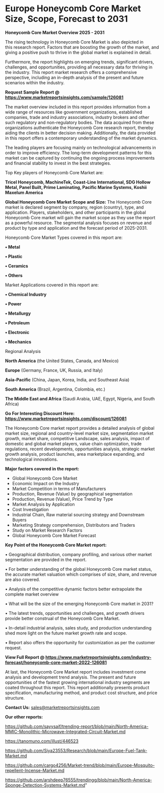 # Europe Honeycomb Core Market Size, Scope, Forecast to 2031

<Strong> Honeycomb Core Market Overview 2025 - 2031</strong>

The rising technology in Honeycomb Core Market is also depicted in this research report. Factors that are boosting the growth of the market, and giving a positive push to thrive in the global market is explained in detail.

Furthermore, the report highlights on emerging trends, significant drivers, challenges, and opportunities, providing all necessary data for thriving in the industry. This report market research offers a comprehensive perspective, including an in-depth analysis of the present and future scenarios within the industry.

<strong>Request Sample Report @ <a href=https://www.marketreportsinsights.com/sample/126081>https://www.marketreportsinsights.com/sample/126081</a></strong>

The market overview included in this report provides information from a wide range of resources like government organizations, established companies, trade and industry associations, industry brokers and other such regulatory and non-regulatory bodies. The data acquired from these organizations authenticate the Honeycomb Core research report, thereby aiding the clients in better decision making. Additionally, the data provided in this report offers a contemporary understanding of the market dynamics.

The leading players are focusing mainly on technological advancements in order to improve efficiency. The long-term development patterns for this market can be captured by continuing the ongoing process improvements and financial stability to invest in the best strategies.

Top Key players of Honeycomb Core Market are:

<strong>Tricel Honeycomb, MachineTek, Coast-Line International, SDG Hollow Metal, Panel Built, Prime Laminating, Pacific Marine Systems, Koshii Maxelum America</strong>

<strong><b>Global Honeycomb Core Market Scope and Size:</b></strong>
The Honeycomb Core market is declared segment by company, region (country), type, and application. Players, stakeholders, and other participants in the global Honeycomb Core market will gain the market scope as they use the report as a powerful resource. The segmental analysis focuses on revenue and product by type and application and the forecast period of 2025-2031.

Honeycomb Core Market Types covered in this report are:

<strong>• Metal

• Plastic

• Ceramics

• Others</strong>

Market Applications covered in this report are:

<strong>• Chemical Industry

• Power

• Metallurgy

• Petroleum

• Electronic

• Mechanics</strong> 

Regional Analysis

<strong>North America</strong> (the United States, Canada, and Mexico)

<strong>Europe</strong> (Germany, France, UK, Russia, and Italy)

<strong>Asia-Pacific</strong> (China, Japan, Korea, India, and Southeast Asia)

<strong>South America</strong> (Brazil, Argentina, Colombia, etc.)

<strong>The Middle East and Africa</strong> (Saudi Arabia, UAE, Egypt, Nigeria, and South Africa)

<strong>Go For Interesting Discount Here: <a href=https://www.marketreportsinsights.com/discount/126081>https://www.marketreportsinsights.com/discount/126081</a></strong>

The Honeycomb Core market report provides a detailed analysis of global market size, regional and country-level market size, segmentation market growth, market share, competitive Landscape, sales analysis, impact of domestic and global market players, value chain optimization, trade regulations, recent developments, opportunities analysis, strategic market growth analysis, product launches, area marketplace expanding, and technological innovations.

<strong><b>Major factors covered in the report:</b></strong>
<ul>
  <li>Global Honeycomb Core Market </li>
  <li>Economic Impact on the Industry</li>
  <li>Market Competition in terms of Manufacturers</li>
  <li>Production, Revenue (Value) by geographical segmentation</li>
  <li>Production, Revenue (Value), Price Trend by Type</li>
  <li>Market Analysis by Application</li>
  <li>Cost Investigation</li>
  <li>Industrial Chain, Raw material sourcing strategy and Downstream Buyers</li>
  <li>Marketing Strategy comprehension, Distributors and Traders</li>
  <li>Study on Market Research Factors</li>
  <li>Global Honeycomb Core Market Forecast</li>
</ul>

<strong><b>Key Point of the Honeycomb Core Market report:</b></strong>

• Geographical distribution, company profiling, and various other market segmentation are provided in the report.

• For better understanding of the global Honeycomb Core market status, the accurate market valuation which comprises of size, share, and revenue are also covered.

• Analysis of the competitive dynamic factors better extrapolate the complete market overview

• What will be the size of the emerging Honeycomb Core market in 2031?

• The latest trends, opportunities and challenges, and growth drivers provide better construal of the Honeycomb Core Market.

• In-detail industrial analysis, sales study, and production understanding shed more light on the future market growth rate and scope.

• Report also offers the opportunity for customization as per the customer request.

<strong><b>View Full Report @ <a href=https://www.marketreportsinsights.com/industry-forecast/honeycomb-core-market-2022-126081>https://www.marketreportsinsights.com/industry-forecast/honeycomb-core-market-2022-126081</a></b></strong>


At last, the Honeycomb Core Market report includes investment come analysis and development trend analysis. The present and future opportunities of the fastest growing international industry segments are coated throughout this report. This report additionally presents product specification, manufacturing method, and product cost structure, and price structure.

<strong>Contact Us:</strong>
sales@marketreportsinsights.com

<strong>Our other reports:</strong>

<a href=https://github.com/sayysaif/trending-report/blob/main/North-America-MMIC-Monolithic-Microwave-Integrated-Circuit-Market.md>https://github.com/sayysaif/trending-report/blob/main/North-America-MMIC-Monolithic-Microwave-Integrated-Circuit-Market.md</a>

<a href=https://tanomuno.com/illust/446523>https://tanomuno.com/illust/446523</a>

<a href=https://github.com/Siya23553/Research/blob/main/Europe-Fuel-Tank-Market.md>https://github.com/Siya23553/Research/blob/main/Europe-Fuel-Tank-Market.md</a>

<a href=https://github.com/cargo4256/Market-trend/blob/main/Europe-Mosquito-repellent-Incense-Market.md>https://github.com/cargo4256/Market-trend/blob/main/Europe-Mosquito-repellent-Incense-Market.md</a>

<a href=https://github.com/arshdeep76555/trendingg/blob/main/North-America-Sponge-Detection-Systems-Market.md>https://github.com/arshdeep76555/trendingg/blob/main/North-America-Sponge-Detection-Systems-Market.md</a>"
